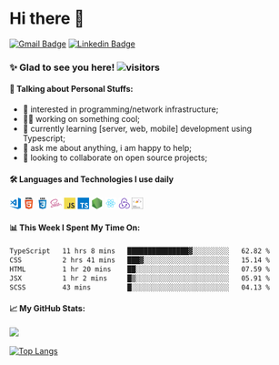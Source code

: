 # Hi there 👋

[![Gmail Badge](https://img.shields.io/badge/-filipebarrosteixeira98@gmail.com-c14438?style=flat-square&logo=Gmail&logoColor=white&link=mailto:filipebarrosteixeira98@gmail.com)](mailto:filipebarrosteixeira98@gmail.com)
[![Linkedin Badge](https://img.shields.io/badge/-Filipe%20Teixeira-0e76a8?style=flat-square&logo=Linkedin&logoColor=white&link=https://www.linkedin.com/in/filipebteixeira98/)](https://www.linkedin.com/in/filipebteixeira98/)

### ✨ Glad to see you here! ![visitors](https://visitor-badge.glitch.me/badge?page_id=${your.username}.${your.repo.id})

#### 🤺 Talking about Personal Stuffs:
- 👀 interested in programming/network infrastructure;
- 👨‍💻 working on something cool;
- 🚀 currently learning [server, web, mobile] development using Typescript;
- 💬 ask me about anything, i am happy to help;
- 💞️ looking to collaborate on open source projects;

#### 🛠️ Languages and Technologies I use daily

<code><img height="20" src="https://raw.githubusercontent.com/github/explore/80688e429a7d4ef2fca1e82350fe8e3517d3494d/topics/visual-studio-code/visual-studio-code.png"></code>
<code><img height="20" src="https://raw.githubusercontent.com/github/explore/80688e429a7d4ef2fca1e82350fe8e3517d3494d/topics/html/html.png"></code>
<code><img height="20" src="https://raw.githubusercontent.com/github/explore/80688e429a7d4ef2fca1e82350fe8e3517d3494d/topics/css/css.png"></code>
<code><img height="20" src="https://raw.githubusercontent.com/github/explore/80688e429a7d4ef2fca1e82350fe8e3517d3494d/topics/sass/sass.png"></code>
<code><img height="20" src="https://raw.githubusercontent.com/github/explore/80688e429a7d4ef2fca1e82350fe8e3517d3494d/topics/javascript/javascript.png"></code>
<code><img height="20" src="https://raw.githubusercontent.com/github/explore/80688e429a7d4ef2fca1e82350fe8e3517d3494d/topics/typescript/typescript.png"></code>
<code><img height="20" src="https://raw.githubusercontent.com/github/explore/80688e429a7d4ef2fca1e82350fe8e3517d3494d/topics/nodejs/nodejs.png"></code>
<code><img height="20" src="https://raw.githubusercontent.com/github/explore/80688e429a7d4ef2fca1e82350fe8e3517d3494d/topics/react/react.png"></code>
<code><img height="20" src="https://raw.githubusercontent.com/github/explore/80688e429a7d4ef2fca1e82350fe8e3517d3494d/topics/redux/redux.png"></code>
<code><img height="20" src="https://raw.githubusercontent.com/github/explore/80688e429a7d4ef2fca1e82350fe8e3517d3494d/topics/styled-components/styled-components.png"></code>

#### 📊 This Week I Spent My Time On:
<!--START_SECTION:waka-->
```text
TypeScript   11 hrs 8 mins   ███████████████▓░░░░░░░░░   62.82 % 
CSS          2 hrs 41 mins   ███▓░░░░░░░░░░░░░░░░░░░░░   15.14 % 
HTML         1 hr 20 mins    ██░░░░░░░░░░░░░░░░░░░░░░░   07.59 % 
JSX          1 hr 2 mins     █▒░░░░░░░░░░░░░░░░░░░░░░░   05.91 % 
SCSS         43 mins         █░░░░░░░░░░░░░░░░░░░░░░░░   04.13 % 
```
<!--END_SECTION:waka-->

#### 📈 My GitHub Stats:
<img height="180em" src="https://github-readme-stats.vercel.app/api?username=filipebteixeira98&show_icons=true&hide_border=true&&count_private=true&include_all_commits=true" />

[![Top Langs](https://github-readme-stats.vercel.app/api/top-langs/?username=filipebteixeira98&layout=compact)](https://github.com/filipebteixeira98/github-readme-stats)

<!---
filipebteixeira98/filipebteixeira98 is a ✨ special ✨ repository because its `README.md` (this file) appears on your GitHub profile.
You can click the Preview link to take a look at your changes.
--->
